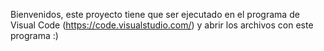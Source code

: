 Bienvenidos, este proyecto tiene que ser ejecutado en el programa de Visual Code (https://code.visualstudio.com/) y abrir los archivos con este programa :)
